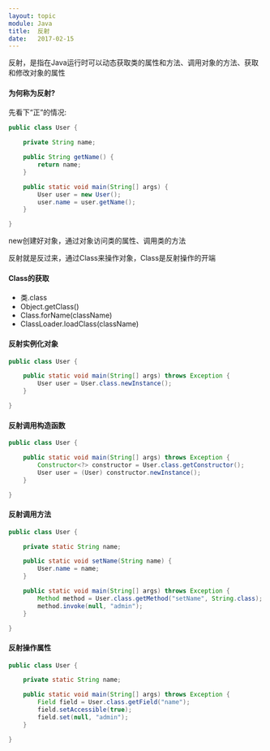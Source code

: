 ```yaml
---
layout: topic
module: Java
title:  反射
date:   2017-02-15
---
```


反射，是指在Java运行时可以动态获取类的属性和方法、调用对象的方法、获取和修改对象的属性

#### 为何称为反射?

先看下“正”的情况:

```java
public class User {

    private String name;

    public String getName() {
        return name;
    }

    public static void main(String[] args) {
        User user = new User();
        user.name = user.getName();
    }

}
```

new创建好对象，通过对象访问类的属性、调用类的方法

反射就是反过来，通过Class来操作对象，Class是反射操作的开端

#### Class的获取

* 类.class
* Object.getClass()
* Class.forName(className)
* ClassLoader.loadClass(className)

#### 反射实例化对象

```java
public class User {

    public static void main(String[] args) throws Exception {
        User user = User.class.newInstance();
    }

}
```

#### 反射调用构造函数

```java
public class User {

    public static void main(String[] args) throws Exception {
        Constructor<?> constructor = User.class.getConstructor();
        User user = (User) constructor.newInstance();
    }

}
```

#### 反射调用方法

```java
public class User {

    private static String name;

    public static void setName(String name) {
        User.name = name;
    }

    public static void main(String[] args) throws Exception {
        Method method = User.class.getMethod("setName", String.class);
        method.invoke(null, "admin");
    }

}
```

#### 反射操作属性

```java
public class User {

    private static String name;

    public static void main(String[] args) throws Exception {
        Field field = User.class.getField("name");
        field.setAccessible(true);
        field.set(null, "admin");
    }

}
```
